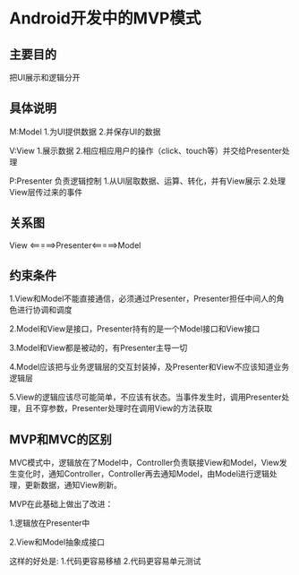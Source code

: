 # Android开发中的MVP模式
## 主要目的
把UI展示和逻辑分开

## 具体说明
M:Model 1.为UI提供数据 2.并保存UI的数据

V:View 1.展示数据 2.相应相应用户的操作（click、touch等）并交给Presenter处理

P:Presenter 负责逻辑控制 1.从UI层取数据、运算、转化，并有View展示 2.处理View层传过来的事件

## 关系图
View <=====>Presenter<=====>Model

## 约束条件
1.View和Model不能直接通信，必须通过Presenter，Presenter担任中间人的角色进行协调和调度

2.Model和View是接口，Presenter持有的是一个Model接口和View接口

3.Model和View都是被动的，有Presenter主导一切

4.Model应该把与业务逻辑层的交互封装掉，及Presenter和View不应该知道业务逻辑层

5.View的逻辑应该尽可能简单，不应该有状态。当事件发生时，调用Presenter处理，且不穿参数，Presenter处理时在调用View的方法获取

## MVP和MVC的区别
MVC模式中，逻辑放在了Model中，Controller负责联接View和Model，View发生变化时，通知Controller，Controller再去通知Model，由Model进行逻辑处理，更新数据，通知View刷新。

MVP在此基础上做出了改进：

1.逻辑放在Presenter中

2.View和Model抽象成接口

这样的好处是:
1.代码更容易移植
2.代码更容易单元测试
